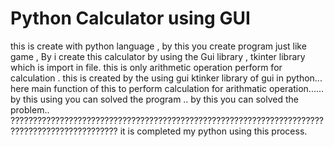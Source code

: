 # Python Calculator using GUI

this is create with python language , by this you create  program just like game
, By i create this calculator by using the Gui library , tkinter library  which is import in file.
this is only arithmetic operation perform for calculation .
this is created by the using gui ktinker library of gui in python...
here main function of this to perform calculation for arithmatic operation......
by this using you can solved the program ..
by this you can solved the problem..
??????????????????????????????????????????????????????????????????????????????????????????????
it is completed my python using this process.
